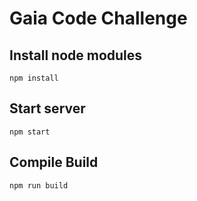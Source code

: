 # Gaia Code Challenge

## Install node modules

```
npm install
```

## Start server

```
npm start
```

## Compile Build

```
npm run build
```
